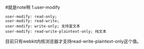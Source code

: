 #就是note啊
1.user-modify

    user-modify: read-only;
    user-modify: read-write;
    user-modify: write-only; 支持富文本
    user-modify: read-write-plaintext-only; 纯文本
目前只有webkit内核浏览器才支持read-write-plaintext-only这个值。



